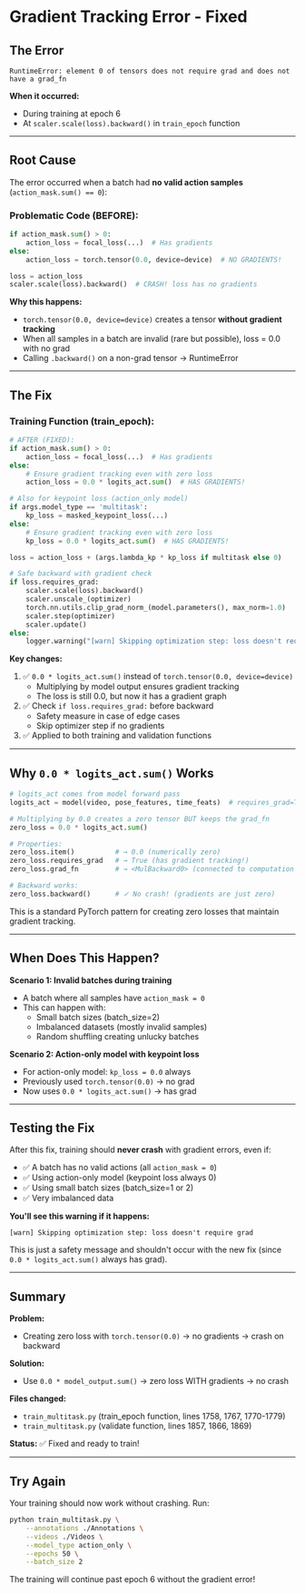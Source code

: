 # Gradient Tracking Error - Fixed

## The Error

```
RuntimeError: element 0 of tensors does not require grad and does not have a grad_fn
```

**When it occurred:**
- During training at epoch 6
- At `scaler.scale(loss).backward()` in `train_epoch` function

---

## Root Cause

The error occurred when a batch had **no valid action samples** (`action_mask.sum() == 0`):

### Problematic Code (BEFORE):

```python
if action_mask.sum() > 0:
    action_loss = focal_loss(...)  # Has gradients
else:
    action_loss = torch.tensor(0.0, device=device)  # NO GRADIENTS!

loss = action_loss
scaler.scale(loss).backward()  # CRASH! loss has no gradients
```

**Why this happens:**
- `torch.tensor(0.0, device=device)` creates a tensor **without gradient tracking**
- When all samples in a batch are invalid (rare but possible), loss = 0.0 with no grad
- Calling `.backward()` on a non-grad tensor → RuntimeError

---

## The Fix

### Training Function (train_epoch):

```python
# AFTER (FIXED):
if action_mask.sum() > 0:
    action_loss = focal_loss(...)  # Has gradients
else:
    # Ensure gradient tracking even with zero loss
    action_loss = 0.0 * logits_act.sum()  # HAS GRADIENTS!

# Also for keypoint loss (action_only model)
if args.model_type == 'multitask':
    kp_loss = masked_keypoint_loss(...)
else:
    # Ensure gradient tracking even with zero loss
    kp_loss = 0.0 * logits_act.sum()  # HAS GRADIENTS!

loss = action_loss + (args.lambda_kp * kp_loss if multitask else 0)

# Safe backward with gradient check
if loss.requires_grad:
    scaler.scale(loss).backward()
    scaler.unscale_(optimizer)
    torch.nn.utils.clip_grad_norm_(model.parameters(), max_norm=1.0)
    scaler.step(optimizer)
    scaler.update()
else:
    logger.warning("[warn] Skipping optimization step: loss doesn't require grad")
```

**Key changes:**
1. ✅ `0.0 * logits_act.sum()` instead of `torch.tensor(0.0, device=device)`
   - Multiplying by model output ensures gradient tracking
   - The loss is still 0.0, but now it has a gradient graph
2. ✅ Check `if loss.requires_grad:` before backward
   - Safety measure in case of edge cases
   - Skip optimizer step if no gradients
3. ✅ Applied to both training and validation functions

---

## Why `0.0 * logits_act.sum()` Works

```python
# logits_act comes from model forward pass
logits_act = model(video, pose_features, time_feats)  # requires_grad=True

# Multiplying by 0.0 creates a zero tensor BUT keeps the grad_fn
zero_loss = 0.0 * logits_act.sum()

# Properties:
zero_loss.item()          # → 0.0 (numerically zero)
zero_loss.requires_grad   # → True (has gradient tracking!)
zero_loss.grad_fn         # → <MulBackward0> (connected to computation graph)

# Backward works:
zero_loss.backward()      # ✓ No crash! (gradients are just zero)
```

This is a standard PyTorch pattern for creating zero losses that maintain gradient tracking.

---

## When Does This Happen?

**Scenario 1: Invalid batches during training**
- A batch where all samples have `action_mask = 0`
- This can happen with:
  - Small batch sizes (batch_size=2)
  - Imbalanced datasets (mostly invalid samples)
  - Random shuffling creating unlucky batches

**Scenario 2: Action-only model with keypoint loss**
- For action-only model: `kp_loss = 0.0` always
- Previously used `torch.tensor(0.0)` → no grad
- Now uses `0.0 * logits_act.sum()` → has grad

---

## Testing the Fix

After this fix, training should **never crash** with gradient errors, even if:
- ✅ A batch has no valid actions (all `action_mask = 0`)
- ✅ Using action-only model (keypoint loss always 0)
- ✅ Using small batch sizes (batch_size=1 or 2)
- ✅ Very imbalanced data

**You'll see this warning if it happens:**
```
[warn] Skipping optimization step: loss doesn't require grad
```

This is just a safety message and shouldn't occur with the new fix (since `0.0 * logits_act.sum()` always has grad).

---

## Summary

**Problem:**
- Creating zero loss with `torch.tensor(0.0)` → no gradients → crash on backward

**Solution:**
- Use `0.0 * model_output.sum()` → zero loss WITH gradients → no crash

**Files changed:**
- `train_multitask.py` (train_epoch function, lines 1758, 1767, 1770-1779)
- `train_multitask.py` (validate function, lines 1857, 1866, 1869)

**Status:** ✅ Fixed and ready to train!

---

## Try Again

Your training should now work without crashing. Run:

```bash
python train_multitask.py \
    --annotations ./Annotations \
    --videos ./Videos \
    --model_type action_only \
    --epochs 50 \
    --batch_size 2
```

The training will continue past epoch 6 without the gradient error!
